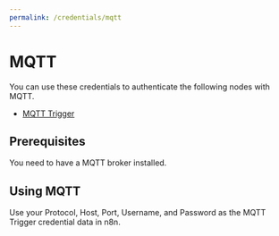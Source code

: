 ```yaml
---
permalink: /credentials/mqtt
---
```


# MQTT

You can use these credentials to authenticate the following nodes with MQTT.
- [MQTT Trigger](../../nodes-library/trigger-nodes/MQTTTrigger/README.md)

## Prerequisites

You need to have a MQTT broker installed.

## Using MQTT

Use your Protocol, Host, Port, Username, and Password as the MQTT Trigger credential data in n8n.
